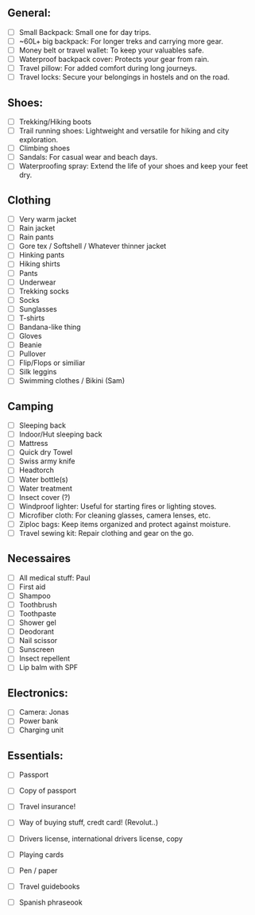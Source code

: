 ## General:
- [ ] Small Backpack: Small one for day trips.
- [ ] ~60L+ big backpack: For longer treks and carrying more gear.
- [ ] Money belt or travel wallet: To keep your valuables safe.
- [ ] Waterproof backpack cover: Protects your gear from rain.
- [ ] Travel pillow: For added comfort during long journeys.
- [ ] Travel locks: Secure your belongings in hostels and on the road.
## Shoes:
- [ ] Trekking/Hiking boots
- [ ] Trail running shoes: Lightweight and versatile for hiking and city exploration.
- [ ] Climbing shoes
- [ ] Sandals: For casual wear and beach days.
- [ ] Waterproofing spray: Extend the life of your shoes and keep your feet dry.

## Clothing
- [ ] Very warm jacket
- [ ] Rain jacket
- [ ] Rain pants
- [ ] Gore tex / Softshell / Whatever thinner jacket
- [ ] Hinking pants
- [ ] Hiking shirts
- [ ] Pants
- [ ] Underwear
- [ ] Trekking socks
- [ ] Socks
- [ ] Sunglasses
- [ ] T-shirts
- [ ] Bandana-like thing
- [ ] Gloves
- [ ] Beanie
- [ ] Pullover
- [ ] Flip/Flops or similiar
- [ ] Silk leggins
- [ ] Swimming clothes / Bikini (Sam)
## Camping
- [ ] Sleeping back
- [ ] Indoor/Hut sleeping back
- [ ] Mattress
- [ ] Quick dry Towel
- [ ] Swiss army knife
- [ ] Headtorch
- [ ] Water bottle(s)
- [ ] Water treatment
- [ ] Insect cover (?)
- [ ] Windproof lighter: Useful for starting fires or lighting stoves.
- [ ] Microfiber cloth: For cleaning glasses, camera lenses, etc.
- [ ] Ziploc bags: Keep items organized and protect against moisture.
- [ ] Travel sewing kit: Repair clothing and gear on the go.

## Necessaires
- [ ] All medical stuff: Paul
- [ ] First aid
- [ ] Shampoo
- [ ] Toothbrush
- [ ] Toothpaste
- [ ] Shower gel
- [ ] Deodorant
- [ ] Nail scissor 
- [ ] Sunscreen
- [ ] Insect repellent
- [ ] Lip balm with SPF

## Electronics:
- [ ] Camera: Jonas
- [ ] Power bank
- [ ] Charging unit
## Essentials:
- [ ] Passport
- [ ] Copy of passport
- [ ] Travel insurance!
- [ ] Way of buying stuff, credt card! (Revolut..)
- [ ] Drivers license, international drivers license, copy
- [ ] Playing cards
- [ ] Pen / paper
- [ ] Travel guidebooks
- [ ] Spanish phraseook

